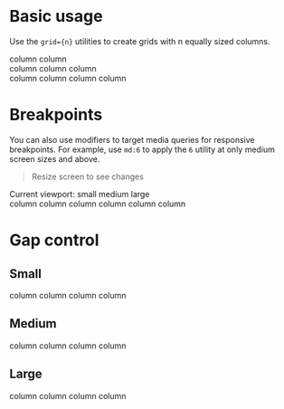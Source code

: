 # &nbsp;

<!-- docsify fix see https://github.com/docsifyjs/docsify/issues/1094 -->

# Basic usage

Use the `grid={n}` utilities to create grids with n equally sized columns.

<v-preview>
  <div grid="2" gap=small>
    <v-card variant=outlined>column</v-card>
    <v-card variant=outlined>column</v-card>
  </div>
</v-preview>

<v-preview>
  <div grid="3" gap=small>
    <v-card variant=outlined>column</v-card>
    <v-card variant=outlined>column</v-card>
    <v-card variant=outlined>column</v-card>
  </div>
</v-preview>

<v-preview>
  <div grid="4" gap=small>
    <v-card variant=outlined>column</v-card>
    <v-card variant=outlined>column</v-card>
    <v-card variant=outlined>column</v-card>
    <v-card variant=outlined>column</v-card>
  </div>
</v-preview>

# Breakpoints

You can also use modifiers to target media queries for responsive breakpoints. For example, use `md:6` to apply the `6` utility at only medium screen sizes and above.

> Resize screen to see changes

<div>
Current viewport:
 <!-- <span show=xs>
    extra small
  </span> -->
 <span show=sm>
    small 
  </span>
  <span show=md>
    medium
  </span>
  <span show=lg>
    large
  </span>
  <!-- <span show=xl>
    extra large
  </span> -->
</div>

<v-preview>
  <div grid="2 sm:4 md:6" gap=small>
    <v-card variant=outlined>column</v-card>
    <v-card variant=outlined>column</v-card>
    <v-card variant=outlined>column</v-card>
    <v-card variant=outlined>column</v-card>
    <v-card variant=outlined>column</v-card>
    <v-card variant=outlined>column</v-card>
  </div>
</v-preview>

# Gap control

<v-preview>
  <h2>Small</h2>
  <div grid="2" gap=small>
    <v-card variant=outlined>column</v-card>
    <v-card variant=outlined>column</v-card>
    <v-card variant=outlined>column</v-card>
    <v-card variant=outlined>column</v-card>
  </div>
  <h2>Medium</h2>
  <div grid="2" gap=medium>
    <v-card variant=outlined>column</v-card>
    <v-card variant=outlined>column</v-card>
    <v-card variant=outlined>column</v-card>
    <v-card variant=outlined>column</v-card>
  </div>
  <h2>Large</h2>
  <div grid="2" gap=large>
    <v-card variant=outlined>column</v-card>
    <v-card variant=outlined>column</v-card>
    <v-card variant=outlined>column</v-card>
    <v-card variant=outlined>column</v-card>
  </div>
</v-preview>

